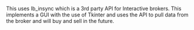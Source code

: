This uses Ib_insync which is a 3rd party API for Interactive brokers. 
This implements a GUI with the use of Tkinter and uses the API to pull data from the broker and will buy and sell in the future. 
